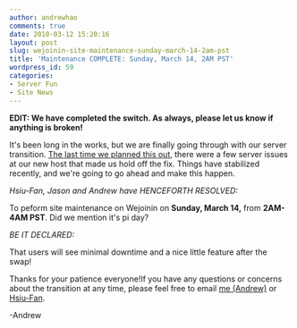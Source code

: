 ```yaml
---
author: andrewhao
comments: true
date: 2010-03-12 15:20:16
layout: post
slug: wejoinin-site-maintenance-sunday-march-14-2am-pst
title: 'Maintenance COMPLETE: Sunday, March 14, 2AM PST'
wordpress_id: 59
categories:
- Server Fun
- Site News
---
```


**EDIT: We have completed the switch. As always, please let us know if anything is broken!**





It's been long in the works, but we are finally going through with our server transition. [The last time we planned this out](http://blog.wejoinin.com/2009/11/10/look-out-site-downtime-scheduled-nov-18-1am-pst/), there were a few server issues at our new host that made us hold off the fix. Things have stabilized recently, and we're going to go ahead and make this happen.





_Hsiu-Fan, Jason and Andrew have HENCEFORTH RESOLVED:_





To peform site maintenance on Wejoinin on **Sunday, March 14,** from **2AM-4AM PST**. Did we mention it's pi day?





_BE IT DECLARED:_





That users will see minimal downtime and a nice little feature after the swap!





Thanks for your patience everyone!If you have any questions or concerns about the transition at any time, please feel free to email [me (Andrew)](mailto:andrew@wejoinin.com) or [Hsiu-Fan](mailto:hsiufan@wejoinin.com).





-Andrew

